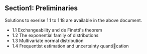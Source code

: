 

## Section1: Preliminaries

Solutions to exerise 1.1 to 1.18 are available in the above document.

- 1.1 Exchangeability and de Finetti's theorem
- 1.2 The exponential family of distributions
- 1.3 Multivariate normal distribution
- 1.4 Frequentist estimation and uncertainty quantication

